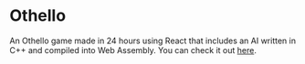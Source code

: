 # Othello

An Othello game made in 24 hours using React that includes an AI written in C++ and compiled into Web Assembly. You can check it out [here](https://marcoskwkm.github.io/othello).
